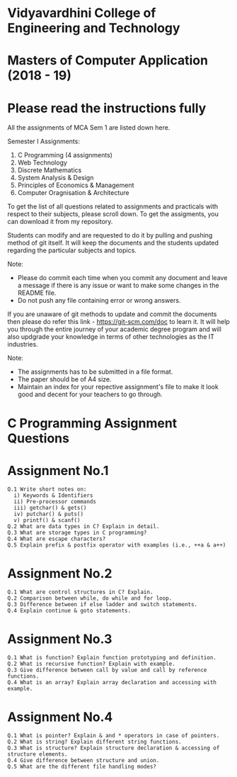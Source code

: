 # Vidyavardhini College of Engineering and Technology
# Masters of Computer Application (2018 - 19)
# Please read the instructions fully
All the assignments of MCA Sem 1 are listed down here.

Semester I Assignments:
  1. C Programming (4 assignments)
  2. Web Technology
  3. Discrete Mathematics
  4. System Analysis & Design
  5. Principles of Economics & Management
  6. Computer Oragnisation & Architecture
  
To get the list of all questions related to assignments and practicals with respect to their subjects, please scroll down.
To get the assigments, you can download it from my repository.

Students can modify and are requested to do it by pulling and pushing method of git itself. It will keep the documents and the students updated regarding the particular subjects and topics.

Note:
- Please do commit each time when you commit any document and leave a message if there is any issue or want to make some changes in the README file.
- Do not push any file containing error or wrong answers.

If you are unaware of git methods to update and commit the documents then please do refer this link - https://git-scm.com/doc to learn it. It will help you through the entire journey of your academic degree program and will also updgrade your knowledge in terms of other technologies as the IT industries.

Note:
- The assignments has to be submitted in a file format.
- The paper should be of A4 size.
- Maintain an index for your repective assignment's file to make it look good and decent for your teachers to go through.

# C Programming Assignment Questions
  # Assignment No.1
    Q.1 Write short notes on:
      i) Keywords & Identifiers
      ii) Pre-processor commands
      iii) getchar() & gets()
      iv) putchar() & puts()
      v) printf() & scanf()
    Q.2 What are data types in C? Explain in detail.
    Q.3 What are storage types in C programming?
    Q.4 What are escape characters?
    Q.5 Explain prefix & postfix operator with examples (i.e., ++a & a++)
    
 # Assignment No.2
    Q.1 What are control structures in C? Explain.
    Q.2 Comparison between while, do while and for loop.
    Q.3 Difference between if else ladder and switch statements.
    Q.4 Explain continue & goto statements.
    
 # Assignment No.3
    Q.1 What is function? Explain function prototyping and definition.
    Q.2 What is recursive function? Explain with example.
    Q.3 Give difference between call by value and call by reference functions.
    Q.4 What is an array? Explain array declaration and accessing with example.
    
 # Assignment No.4
    Q.1 What is pointer? Explain & and * operators in case of pointers.
    Q.2 What is string? Explain different string functions.
    Q.3 What is structure? Explain structure declaration & accessing of structure elements.
    Q.4 Give difference between structure and union.
    Q.5 What are the different file handling modes?
